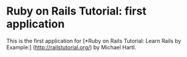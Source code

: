 # Ruby on Rails Tutorial: first application

This is the first application for [*Ruby on Rails Tutorial: Learn Rails by Example:] (http://railstutorial.org/) by Michael Hartl.